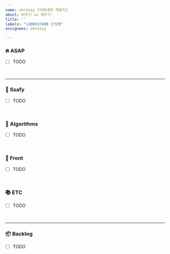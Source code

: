 ```yaml
---
name: zerossy (비워내야 제로지)
about: 비우기 == 채우기
title: ''
labels: "\U0001F40B 신석영"
assignees: zerossy

---
```


### 🔥 ASAP
- [ ] TODO

<br/>

---

### 🏫 Ssafy
- [ ] TODO

<br/>

### 🚀 Algorithms
- [ ] TODO

<br/>

### 🐋 Front
- [ ] TODO

<br/>

### 📚 ETC
- [ ] TODO

<br/>

---

### 📦 Backlog
- [ ] TODO
